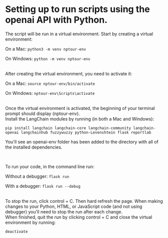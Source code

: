 # Setting up to run scripts using the openai API with Python.

The script will be run in a virtual environment. Start by creating a virtual environment:

On a Mac:
`python3 -m venv nptour-env`

On Windows:
`python -m venv nptour-env`

<br>
After creating the virtual environment, you need to activate it:

On a Mac:
`source nptour-env/bin/activate`

On Windows:
`nptour-env\Scripts\activate`

<br>
Once the virtual environment is activated, the beginning of your terminal prompt should display (nptour-env).

<br>
Install the LangChain modules by running (in both a Mac and Windows):

`pip install langchain langchain-core langchain-community langchain-openai langchainhub fuzzywuzzy python-Levenshtein flask reportlab`

You'll see an openai-env folder has been added to the directory with all of the installed dependencies.

<br>

To run your code, in the command line run:

Without a debugger:
`flask run`

With a debugger:
`flask run --debug`

<br>
To stop the run, click control + C.
Then hard refresh the page. When making changes to your Python, HTML, or JavaScript code (and not using debugger) you'll need to stop the run after each change.

<br>
When finished, quit the run by clicking control + C and close the virtual environment by running:

`deactivate`
